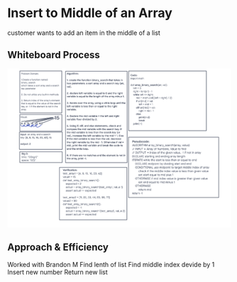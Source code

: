 # Insert to Middle of an Array
customer wants to add an item in the middle of a list

## Whiteboard Process
![White Board](./array-insert-shift.png)

## Approach & Efficiency
Worked with Brandon M
Find lenth of list
Find middle index devide by 1
Insert new number
Return new list
